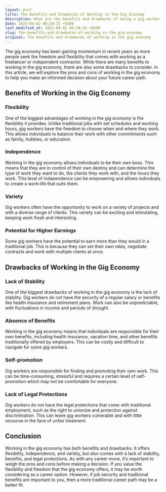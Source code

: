 ```yaml
---
layout: post
title: The Benefits and Drawbacks of Working in the Gig Economy
description: What are the benefits and drawbacks of being a gig worker? Learn about the pros and cons of working in the gig economy to make an informed decision about your future career path.
date: 2023-04-02 00:20:33 +0300
last_modified_at: 2023-04-02 00:20:33 +0300
slug: the-benefits-and-drawbacks-of-working-in-the-gig-economy
original: The benefits and drawbacks of working in the gig economy
---
```

The gig economy has been gaining momentum in recent years as more people seek the freedom and flexibility that comes with working as a freelancer or independent contractor. While there are many benefits to working in the gig economy, there are also some drawbacks to consider. In this article, we will explore the pros and cons of working in the gig economy to help you make an informed decision about your future career path.

## Benefits of Working in the Gig Economy

### Flexibility

One of the biggest advantages of working in the gig economy is the flexibility it provides. Unlike traditional jobs with set schedules and working hours, gig workers have the freedom to choose when and where they work. This allows individuals to balance their work with other commitments such as family, hobbies, or education.

### Independence

Working in the gig economy allows individuals to be their own boss. This means that they are in control of their own destiny and can determine the type of work they want to do, the clients they work with, and the hours they work. This level of independence can be empowering and allows individuals to create a work-life that suits them.

### Variety

Gig workers often have the opportunity to work on a variety of projects and with a diverse range of clients. This variety can be exciting and stimulating, keeping work fresh and interesting.

### Potential for Higher Earnings

Some gig workers have the potential to earn more than they would in a traditional job. This is because they can set their own rates, negotiate contracts and work with multiple clients at once.

## Drawbacks of Working in the Gig Economy

### Lack of Stability

One of the biggest drawbacks of working in the gig economy is the lack of stability. Gig workers do not have the security of a regular salary or benefits like health insurance and retirement plans. Work can also be unpredictable, with fluctuations in income and periods of drought.

### Absence of Benefits

Working in the gig economy means that individuals are responsible for their own benefits, including health insurance, vacation time, and other benefits traditionally offered by employers. This can be costly and difficult to navigate for some gig workers.

### Self-promotion

Gig workers are responsible for finding and promoting their own work. This can be time-consuming, stressful and requires a certain level of self-promotion which may not be comfortable for everyone.

### Lack of Legal Protections

Gig workers do not have the legal protections that come with traditional employment, such as the right to unionize and protection against discrimination. This can leave gig workers vulnerable and with little recourse in the face of unfair treatment.

## Conclusion

Working in the gig economy has both benefits and drawbacks. It offers flexibility, independence, and variety, but also comes with a lack of stability, benefits, and legal protections. As with any career move, it’s important to weigh the pros and cons before making a decision. If you value the flexibility and freedom that the gig economy offers, it may be worth considering as a career option. However, if job security and traditional benefits are important to you, then a more traditional career path may be a better fit.